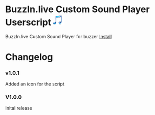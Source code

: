 # BuzzIn.live Custom Sound Player Userscript<img src='https://raw.githubusercontent.com/WilsontheWolf/BuzzIn.live-Custom-Sound-Player-Userscript/master/image.png' width="42"></img>
BuzzIn.live Custom Sound Player for buzzer
<a href="https://github.com/WilsontheWolf/BuzzIn.live-Custom-Sound-Player-Userscript/raw/master/sound.user.js">Install</a>
# Changelog
### v1.0.1
Added an icon for the script
### V1.0.0
Inital release 
